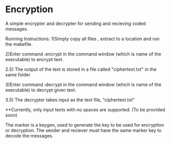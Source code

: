 # Encryption
A simple encrypter and decrypter for sending and recieving coded messages.

Running Instructions:
1)Simply copy all files , extract to a location and run the makefile.

2)Enter command :encrypt in the command window (which is name of the executable) to encrypt text.

  2.5) The output of the text is stored in a file called "ciphertext.txt" in the same folder

3)Enter command :decrypt in the command window (which is name of the executable) to decrypt given text.

  3.5) The decrypter takes input as the text file, "ciphertext.txt"


**Currently, only input texts with no spaces are supported. (To be provided soon)

The marker is a keygen, used to generate the key to be used for encryption or decryption. The sender and reciever must have the same marker key to decode the messages.
